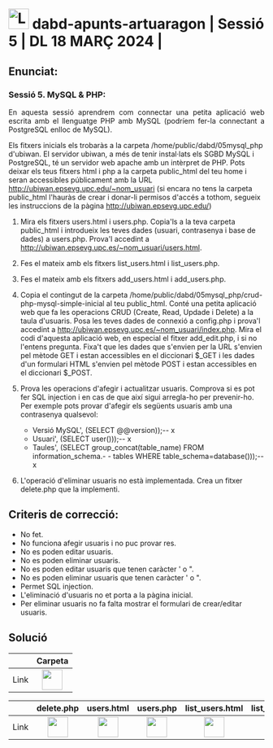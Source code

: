 # <img src="https://github.com/artHub-j/dabd-apunts-artuaragon/assets/92806890/bd0f85c2-26ab-488e-98e3-cce94a095788" alt="Logo_UPC svg" width="40" height="40"> dabd-apunts-artuaragon | Sessió 5 | DL 18 MARÇ 2024 | 

## Enunciat:

### Sessió 5. MySQL & PHP:

<p style="text-align: justify;">
En aquesta sessió aprendrem com connectar una petita aplicació web escrita amb el llenguatge PHP amb MySQL (podríem fer-la connectant a PostgreSQL enlloc de MySQL).

Els fitxers inicials els trobaràs a la carpeta /home/public/dabd/05mysql_php d'ubiwan. El servidor ubiwan, a més de tenir instal·lats els SGBD MySQL i PostgreSQL, té un servidor web apache amb un intèrpret de PHP. Pots deixar els teus fitxers html i php a la carpeta public_html del teu home i seran accessibles públicament amb la URL http://ubiwan.epsevg.upc.edu/~nom_usuari (si encara no tens la carpeta public_html l'hauràs de crear i donar-li permisos d'accés a tothom, segueix les instruccions de la pàgina http://ubiwan.epsevg.upc.edu/)

</p>

1. Mira els fitxers users.html i users.php. Copia'ls a la teva carpeta public_html i introdueix les teves dades (usuari, contrasenya i base de dades) a users.php. Prova'l accedint a http://ubiwan.epsevg.upc.es/~nom_usuari/users.html.
2. Fes el mateix amb els fitxers list_users.html i list_users.php.
3. Fes el mateix amb els fitxers add_users.html i add_users.php.
4. Copia el contingut de la carpeta /home/public/dabd/05mysql_php/crud-php-mysql-simple-inicial al teu public_html. Conté una petita aplicació web que fa les operacions CRUD (Create, Read, Updade i Delete) a la taula d'usuaris. Posa les teves dades de connexió a config.php i prova'l accedint a http://ubiwan.epsevg.upc.es/~nom_usuari/index.php. Mira el codi d'aquesta aplicació web, en especial el fitxer add_edit.php, i si no l'entens pregunta. Fixa't que les dades que s'envien per la URL s'envien pel mètode GET i estan accessibles en el diccionari $_GET i les dades d'un formulari HTML s'envien pel mètode POST i estan accessibles en el diccionari $_POST.
5. Prova les operacions d'afegir i actualitzar usuaris. Comprova si es pot fer SQL injection i en cas de que així sigui arregla-ho per prevenir-ho. Per exemple pots provar d'afegir els següents usuaris amb una contrasenya qualsevol:

    - Versió MySQL', (SELECT @@version));-- x
    - Usuari', (SELECT user()));-- x
    - Taules', (SELECT group_concat(table_name) FROM information_schema.- - tables WHERE table_schema=database()));-- x

6. L'operació d'eliminar usuaris no està implementada. Crea un fitxer delete.php que la implementi.

## Criteris de correcció:

- No fet.
- No funciona afegir usuaris i no puc provar res.
- No es poden editar usuaris.
- No es poden eliminar usuaris.
- No es poden editar usuaris que tenen caràcter ' o ".
- No es poden eliminar usuaris que tenen caràcter ' o ".
- Permet SQL injection.
- L'eliminació d'usuaris no et porta a la pàgina inicial.
- Per eliminar usuaris no fa falta mostrar el formulari de crear/editar usuaris.

## Solució

| | Carpeta |
|:-:|:-------:|
|Link|[<img src="https://github.com/artHub-j/dabd-apunts-artuaragon/assets/92806890/771e2532-56fb-4ee6-ae5c-5795eb752acd" width="40" height="40">](link)|

| |delete.php|users.html|users.php|list_users.html|list_users.php|add_users.html|add_users.php |
|:-:|:-:|:-:|:-:|:-:|:-:|:-:|:-:|
|Link|[<img src="https://github.com/artHub-j/dabd-apunts-artuaragon/assets/92806890/771e2532-56fb-4ee6-ae5c-5795eb752acd" width="40" height="40">](link)|[<img src="https://github.com/artHub-j/dabd-apunts-artuaragon/assets/92806890/771e2532-56fb-4ee6-ae5c-5795eb752acd" width="40" height="40">](link)|[<img src="https://github.com/artHub-j/dabd-apunts-artuaragon/assets/92806890/771e2532-56fb-4ee6-ae5c-5795eb752acd" width="40" height="40">](link)|[<img src="https://github.com/artHub-j/dabd-apunts-artuaragon/assets/92806890/771e2532-56fb-4ee6-ae5c-5795eb752acd" width="40" height="40">](link)|[<img src="https://github.com/artHub-j/dabd-apunts-artuaragon/assets/92806890/771e2532-56fb-4ee6-ae5c-5795eb752acd" width="40" height="40">](link)|[<img src="https://github.com/artHub-j/dabd-apunts-artuaragon/assets/92806890/771e2532-56fb-4ee6-ae5c-5795eb752acd" width="40" height="40">](link)|[<img src="https://github.com/artHub-j/dabd-apunts-artuaragon/assets/92806890/771e2532-56fb-4ee6-ae5c-5795eb752acd" width="40" height="40">](link)|
